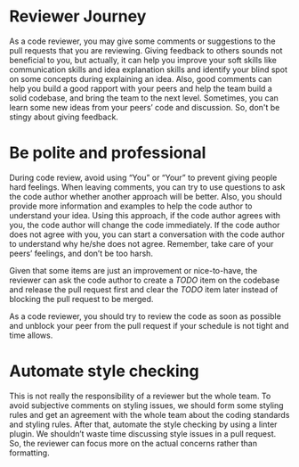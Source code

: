 # Reviewer Journey
As a code reviewer, you may give some comments or suggestions to the pull requests that you are reviewing. Giving feedback to others sounds not beneficial to you, but actually, it can help you improve your soft skills like communication skills and idea explanation skills and identify your blind spot on some concepts during explaining an idea. Also, good comments can help you build a good rapport with your peers and help the team build a solid codebase, and bring the team to the next level. Sometimes, you can learn some new ideas from your peers’ code and discussion. So, don't be stingy about giving feedback.

# Be polite and professional

During code review, avoid using “You” or “Your” to prevent giving people hard feelings. When leaving comments, you can try to use questions to ask the code author whether another approach will be better.  Also, you should provide more information and examples to help the code author to understand your idea. Using this approach, if the code author agrees with you, the code author will change the code immediately. If the code author does not agree with you, you can start a conversation with the code author to understand why he/she does not agree. Remember, take care of your peers’ feelings, and don’t be too harsh.

Given that some items are just an improvement or nice-to-have, the reviewer can ask the code author to create a *TODO* item on the codebase and release the pull request first and clear the *TODO* item later instead of blocking the pull request to be merged.

As a code reviewer, you should try to review the code as soon as possible and unblock your peer from the pull request if your schedule is not tight and time allows.

# Automate style checking

This is not really the responsibility of a reviewer but the whole team. To avoid subjective comments on styling issues, we should form some styling rules and get an agreement with the whole team about the coding standards and styling rules. After that, automate the style checking by using a linter plugin. We shouldn’t waste time discussing style issues in a pull request. So, the reviewer can focus more on the actual concerns rather than formatting.

